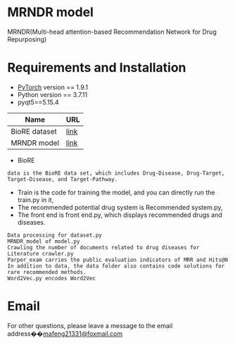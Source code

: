 # MRNDR model
MRNDR(Multi-head attention-based Recommendation Network for Drug Repurposing)

# Requirements and Installation
* [PyTorch](http://pytorch.org/) version == 1.9.1
* Python version == 3.7.11
* pyqt5==5.15.4

|Name|URL|
|----|----|
|BioRE dataset|[link](https://github.com/Lindamansen/BioRE_dataset)|
|MRNDR model|[link](https://github.com/Lindamansen/MRNDR_Code)|

* BioRE
```
data is the BioRE data set, which includes Drug-Disease, Drug-Target, Target-Disease, and Target-Pathway.
```

* Train is the code for training the model, and you can directly run the train.py in it,
* The recommended potential drug system is Recommended system.py,
* The front end is front end.py, which displays recommended drugs and diseases.

``` 
Data processing for dataset.py
MRNDR_model of model.py
Crawling the number of documents related to drug diseases for Literature crawler.py
Parper_exam carries the public evaluation indicators of MRR and Hits@N
In addition to data, the data folder also contains code solutions for rare recommended methods.
Word2Vec.py encodes Word2Vec
```

# Email
For other questions, please leave a message to the email address��[mafeng21331@foxmail.com](mafeng21331@foxmail.com)
